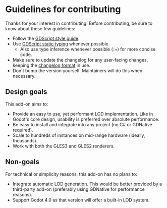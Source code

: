 # Guidelines for contributing

Thanks for your interest in contributing! Before contributing, be sure to know
about these few guidelines:

- Follow the
  [GDScript style guide](https://docs.godotengine.org/en/3.2/getting_started/scripting/gdscript/gdscript_styleguide.html).
- Use [GDScript static typing](https://docs.godotengine.org/en/3.2/getting_started/scripting/gdscript/static_typing.html) whenever possible.
  - Also use type inference whenever possible (`:=`) for more concise code.
- Make sure to update the changelog for any user-facing changes, keeping the
  [changelog format](http://keepachangelog.com/en/1.0.0/) in use.
- Don't bump the version yourself. Maintainers will do this when necessary.

## Design goals

This add-on aims to:

- Provide an easy to use, yet performant LOD implementation. Like in Godot's
  core design, usability is preferred over absolute performance.
- Be easy to install and integrate into any project (no C# or GDNative required).
- Scale to hundreds of instances on mid-range hardware (ideally, thousands).
- Work with both the GLES3 and GLES2 renderers.

## Non-goals

For technical or simplicity reasons, this add-on has no plans to:

- Integrate automatic LOD generation. This would be better provided by a
  third-party add-on (preferably using GDNative for performance reasons).
- Support Godot 4.0 as that version will offer a built-in LOD system.
